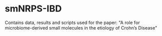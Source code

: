 # smNRPS-IBD
Contains data, results and scripts used for the paper: "A role for microbiome-derived small molecules in the etiology of Crohn’s Disease" 
